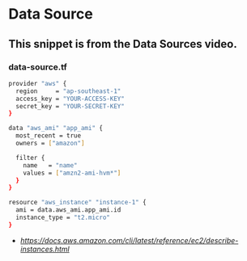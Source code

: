 # Data Source
## This snippet is from the Data Sources video.

### data-source.tf
```sh
provider "aws" {
  region     = "ap-southeast-1"
  access_key = "YOUR-ACCESS-KEY"
  secret_key = "YOUR-SECRET-KEY"
}

data "aws_ami" "app_ami" {
  most_recent = true
  owners = ["amazon"]

  filter {
    name   = "name"
    values = ["amzn2-ami-hvm*"]
  }
}

resource "aws_instance" "instance-1" {
  ami = data.aws_ami.app_ami.id
  instance_type = "t2.micro"
}
```
- *https://docs.aws.amazon.com/cli/latest/reference/ec2/describe-instances.html*